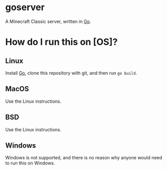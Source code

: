 # goserver
A Minecraft Classic server, written in [Go](https://go.dev/).

# How do I run this on [OS]?
## Linux
Install [Go](https://go.dev/), clone this repository with git, and then run `go build`.
## MacOS
Use the Linux instructions.
## BSD
Use the Linux instructions.
## Windows
Windows is not supported, and there is no reason why anyone would need to run this on Windows.
